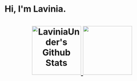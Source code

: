 <h1>Hi, I'm Lavinia.<h1>
  

<div align="center">
  <a href="https://github.com/LaviniaUnder">
  <img height="160em" src="https://github-readme-stats.vercel.app/api?username=LaviniaUnder&include_all_commits=true&count_private=true&show_icons=true&line_height=20&title_color=ababff&icon_color=ababff&text_color=D3D3D3&bg_color=0,000000,290d40" alt="LaviniaUnder's Github Stats">
  <img height="160em" src="https://github-readme-stats.vercel.app/api/top-langs/?username=LaviniaUnder&layout=compact&title_color=ababff&text_color=D3D3D3&bg_color=0,000000,290d40"/>
</div>
  

